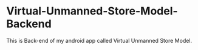 # Virtual-Unmanned-Store-Model-Backend
This is Back-end of my android app called Virtual Unmanned Store Model. 
